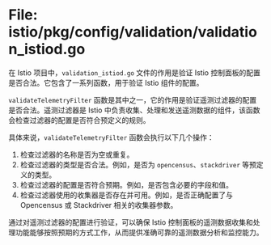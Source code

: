 # File: istio/pkg/config/validation/validation_istiod.go

在 Istio 项目中，`validation_istiod.go` 文件的作用是验证 Istio 控制面板的配置是否合法。它包含了一系列函数，用于验证 Istio 组件的配置。

`validateTelemetryFilter` 函数是其中之一，它的作用是验证遥测过滤器的配置是否合法。遥测过滤器是 Istio 中负责收集、处理和发送遥测数据的组件，该函数会检查过滤器的配置是否符合预定义的规则。

具体来说，`validateTelemetryFilter` 函数会执行以下几个操作：

1. 检查过滤器的名称是否为空或重复。
2. 检查过滤器的类型是否合法。例如，是否为 `opencensus`、`stackdriver` 等预定义的类型。
3. 检查过滤器的配置是否符合预期。例如，是否包含必要的字段和值。
4. 检查过滤器使用的收集器是否存在并可用。例如，是否正确配置了与 Opencensus 或 Stackdriver 相关的收集器参数。

通过对遥测过滤器的配置进行验证，可以确保 Istio 控制面板的遥测数据收集和处理功能能够按照预期的方式工作，从而提供准确可靠的遥测数据分析和监控能力。

